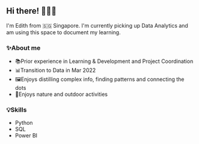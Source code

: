 ## Hi there! 🙋🏻‍♀️

I'm Edith from 🇸🇬 Singapore. I'm currently picking up Data Analytics and am using this space to document my learning. 

### ✨About me

- 📚Prior experience in Learning & Development and Project Coordination
- 📊Transition to Data in Mar 2022
- 🖼Enjoys distilling complex info, finding patterns and connecting the dots 
- 🌿Enjoys nature and outdoor activities

### 💡Skills

- Python
- SQL
- Power BI

<!---
edithnghj/edithnghj is a ✨ special ✨ repository because its `README.md` (this file) appears on your GitHub profile.
You can click the Preview link to take a look at your changes.
--->
